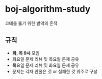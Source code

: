 # boj-algorithm-study
코테를 뚫기 위한 발악의 흔적


## 규칙
- **화, 목 9시** 모임
- 화요일 문제 리뷰 및 목요일 문제 공유
- 목요일 문제 리뷰 및 화요일 문제 공유
- 문제는 각자 안풀은 것 or 실패한 것 위주로 구성

